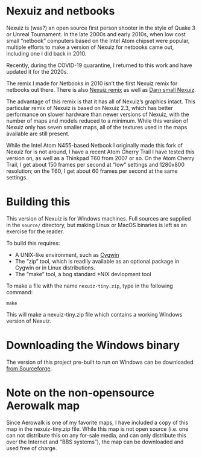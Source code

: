 # Nexuiz and netbooks

Nexuiz is (was?) an open source first person shooter in the style of
Quake 3 or Unreal Tournament.  In the late 2000s and early 2010s, when
low cost small “netbook” computers based on the Intel Atom chipset
were popular, multiple efforts to make a version of Nexuiz for netbooks
came out, including one I did back in 2010.

Recently, during the COVID-19 quarantine, I returned to this work
and have updated it for the 2020s.

The remix I made for Netbooks in 2010 isn’t the first Nexuiz remix for
netbooks out there.  There is also [Nexuiz 
remix](http://ubuntuforums.org/showthread.php?t=1121992) as well as
[Darn small Nexuiz](http://sourceforge.net/projects/dsn/files/).

The advantage of this remix is that it has all of Nexuiz’s graphics
intact.  This particular remix of Nexuiz is based on Nexuiz 2.3, which
has better performance on slower hardware than newer versions of Nexuiz,
with the number of maps and models reduced to a minimum.  While this
version of Nexuiz only has seven smaller maps, all of the textures used
in the maps available are still present.

While the Intel Atom N455-based Netbook I originally made this fork of
Nexuiz for is not around, I have a recent Atom Cherry Trail I have tested
this version on, as well as a Thinkpad T60 from 2007 or so.  On the Atom
Cherry Trail, I get about 150 frames per second at “low” settings
and 1280x800 resolution; on the T60, I get about 60 frames per second
at the same settings.

# Building this

This version of Nexuiz is for Windows machines.  Full sources
are supplied in the `source/` directory, but making Linux or MacOS
binaries is left as an exercise for the reader.

To build this requires:

* A UNIX-like environment, such as [Cygwin](https://cygwin.com/)
* The “zip” tool, which is readily available as an optional package in
  Cygwin or in Linux distributions.
* The “make” tool, a bog standard *NIX devlopment tool

To make a file with the name `nexuiz-tiny.zip`, type in the following
command:

```
make
```

This will make a nexuiz-tiny.zip file which contains a working
Windows version of Nexuiz.

# Downloading the Windows binary

The version of this project pre-built to run on Windows can be downloaded
[from Sourceforge](https://sourceforge.net/projects/nexuiz-tiny/files/2020-04-30-AeroFix/).

# Note on the non-opensource Aerowalk map

Since Aerowalk is one of my favorite maps, I have included a copy of this
map in the nexuiz-tiny.zip file.  While this map is not open source (i.e.
one can not distribute this on any for-sale media, and can only distribute
this over the Internet and “BBS systems”), the map can be downloaded 
and used free of charge. 

